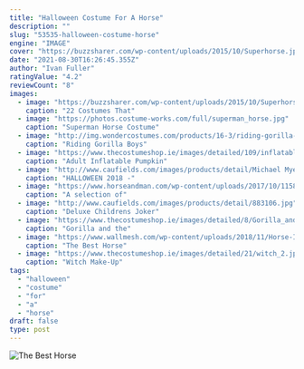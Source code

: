 ```yaml
---
title: "Halloween Costume For A Horse"
description: ""
slug: "53535-halloween-costume-horse"
engine: "IMAGE"
cover: "https://buzzsharer.com/wp-content/uploads/2015/10/Superhorse.jpg"
date: "2021-08-30T16:26:45.355Z"
author: "Ivan Fuller"
ratingValue: "4.2"
reviewCount: "8"
images:
  - image: "https://buzzsharer.com/wp-content/uploads/2015/10/Superhorse.jpg"
    caption: "22 Costumes That"
  - image: "https://photos.costume-works.com/full/superman_horse.jpg"
    caption: "Superman Horse Costume"
  - image: "http://img.wondercostumes.com/products/16-3/riding-gorilla-kids-inflatable-costume.jpg"
    caption: "Riding Gorilla Boys"
  - image: "https://www.thecostumeshop.ie/images/detailed/109/inflatable-pumpkin-costume-4.jpg"
    caption: "Adult Inflatable Pumpkin"
  - image: "http://www.caufields.com/images/products/detail/Michael Myers 2018 Left Side copy.jpg"
    caption: "HALLOWEEN 2018 -"
  - image: "https://www.horseandman.com/wp-content/uploads/2017/10/1158f1550e86fe1cd22c1823d4bfb726.jpg"
    caption: "A selection of"
  - image: "http://www.caufields.com/images/products/detail/883106.jpg"
    caption: "Deluxe Childrens Joker"
  - image: "https://www.thecostumeshop.ie/images/detailed/8/Gorilla_and_cage.jpg"
    caption: "Gorilla and the"
  - image: "https://www.wallmesh.com/wp-content/uploads/2018/11/Horse-Image-Wallpaper-17.jpg"
    caption: "The Best Horse"
  - image: "https://www.thecostumeshop.ie/images/detailed/21/witch_2.jpg"
    caption: "Witch Make-Up"
tags:
  - "halloween"
  - "costume"
  - "for"
  - "a"
  - "horse"
draft: false
type: post
---
```



![The Best Horse](https://www.wallmesh.com/wp-content/uploads/2018/11/Horse-Image-Wallpaper-17.jpg "The Best Horse")


<!--inArticleAds-->

<!--galleryOne-->


<!--inArticleAds-->

<!--galleryTwo-->


<!--galleryThree-->

